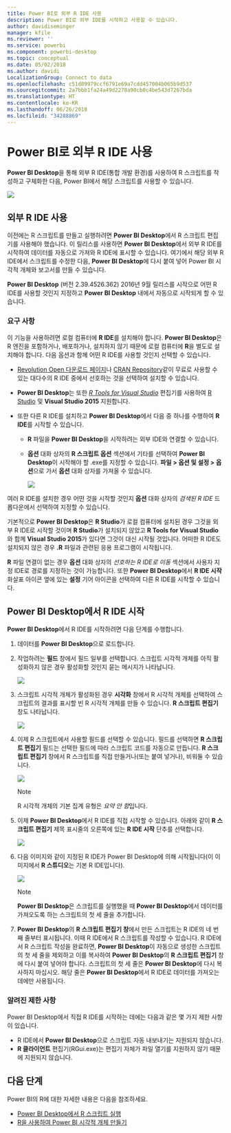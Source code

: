 ```yaml
---
title: Power BI로 외부 R IDE 사용
description: Power BI로 외부 IDE를 시작하고 사용할 수 있습니다.
author: davidiseminger
manager: kfile
ms.reviewer: ''
ms.service: powerbi
ms.component: powerbi-desktop
ms.topic: conceptual
ms.date: 05/02/2018
ms.author: davidi
LocalizationGroup: Connect to data
ms.openlocfilehash: c51d89979ccf6791e69a7cdd457004b065b9d537
ms.sourcegitcommit: 2a7bbb1fa24a49d2278a90cb0c4be543d7267bda
ms.translationtype: HT
ms.contentlocale: ko-KR
ms.lasthandoff: 06/26/2018
ms.locfileid: "34288869"
---
```

# <a name="use-an-external-r-ide-with-power-bi"></a>Power BI로 외부 R IDE 사용
**Power BI Desktop**을 통해 외부 R IDE(통합 개발 환경)를 사용하여 R 스크립트를 작성하고 구체화한 다음, Power BI에서 해당 스크립트를 사용할 수 있습니다.

![](media/desktop-r-ide/r-ide_1a.png)

## <a name="enable-an-external-r-ide"></a>외부 R IDE 사용
이전에는 R 스크립트를 만들고 실행하려면 **Power BI Desktop**에서 R 스크립트 편집기를 사용해야 했습니다. 이 릴리스를 사용하면 **Power BI Desktop**에서 외부 R IDE를 시작하여 데이터를 자동으로 가져와 R IDE에 표시할 수 있습니다. 여기에서 해당 외부 R IDE에서 스크립트를 수정한 다음, **Power BI Desktop**에 다시 붙여 넣어 Power BI 시각적 개체와 보고서를 만들 수 있습니다.

**Power BI Desktop** (버전 2.39.4526.362) 2016년 9월 릴리스를 시작으로 어떤 R IDE를 사용할 것인지 지정하고 **Power BI Desktop** 내에서 자동으로 시작되게 할 수 있습니다.

### <a name="requirements"></a>요구 사항
이 기능을 사용하려면 로컬 컴퓨터에 **R IDE**를 설치해야 합니다. **Power BI Desktop**은 R 엔진을 포함하거나, 배포하거나, 설치하지 않기 때문에 로컬 컴퓨터에 **R**을 별도로 설치해야 합니다. 다음 옵션과 함께 어떤 R IDE를 사용할 것인지 선택할 수 있습니다.

* [Revolution Open 다운로드 페이지](https://mran.revolutionanalytics.com/download/)나 [CRAN Repository](https://cran.r-project.org/bin/windows/base/)같이 무료로 사용할 수 있는 대다수의 R IDE 중에서 선호하는 것을 선택하여 설치할 수 있습니다.
* **Power BI Desktop**는 또한 [*R Tools for Visual Studio*](https://beta.visualstudio.com/vs/rtvs/) 편집기를 사용하여 [R Studio](https://www.rstudio.com/) 및 **Visual Studio 2015** 지원합니다.
* 또한 다른 R IDE를 설치하고 **Power BI Desktop**에서 다음 중 하나를 수행하여 **R IDE**를 시작할 수 있습니다.
  
  * **R** 파일을 **Power BI Desktop**을 시작하려는 외부 IDE와 연결할 수 있습니다.
  * **옵션** 대화 상자의 **R 스크립트 옵션** 섹션에서 기타를 선택하여 **Power BI Desktop**이 시작해야 할 .exe를 지정할 수 있습니다.  **파일 > 옵션 및 설정 > 옵션**으로 가서 **옵션** 대화 상자를 가져올 수 있습니다.
    
    ![](media/desktop-r-ide/r-ide_1b.png)

여러 R IDE를 설치한 경우 어떤 것을 시작할 것인지 **옵션** 대화 상자의 *검색된 R IDE* 드롭다운에서 선택하여 지정할 수 있습니다.

기본적으로 **Power BI Desktop**은 **R Studio**가 로컬 컴퓨터에 설치된 경우 그것을 외부 R IDE로 시작할 것이며 **R Studio**가 설치되지 않았고 **R Tools for Visual Studio**와 함께 **Visual Studio 2015**가 있다면 그것이 대신 시작될 것입니다. 어떠한 R IDE도 설치되지 않은 경우 **.R** 파일과 관련된 응용 프로그램이 시작됩니다.

**R** 파일 연결이 없는 경우 **옵션** 대화 상자의 *선호하는 R IDE로 이동* 섹션에서 사용자 지정 IDE로 경로를 지정하는 것이 가능합니다. 또한 **Power BI Desktop**에서 **R IDE 시작** 화살표 아이콘 옆에 있는 **설정** 기어 아이콘을 선택하여 다른 R IDE를 시작할 수 있습니다.

## <a name="launch-an-r-ide-from-power-bi-desktop"></a>Power BI Desktop에서 R IDE 시작
**Power BI Desktop**에서 R IDE를 시작하려면 다음 단계를 수행합니다.

1. 데이터를 **Power BI Desktop**으로 로드합니다.
2. 작업하려는 **필드** 창에서 필드 일부를 선택합니다. 스크립트 시각적 개체를 아직 활성화하지 않은 경우 활성화할 것인지 묻는 메시지가 나타납니다.
   
   ![](media/desktop-r-ide/r-ide_3.png)
3. 스크립트 시각적 개체가 활성화된 경우 **시각화** 창에서 R 시각적 개체를 선택하여 스크립트의 결과를 표시할 빈 R 시각적 개체를 만들 수 있습니다. **R 스크립트 편집기** 창도 나타납니다.
   
   ![](media/desktop-r-ide/r-ide_4.png)
4. 이제 R 스크립트에서 사용할 필드를 선택할 수 있습니다. 필드를 선택하면 **R 스크립트 편집기** 필드는 선택한 필드에 따라 스크립트 코드를 자동으로 만듭니다. **R 스크립트 편집기** 창에서 R 스크립트를 직접 만들거나(또는 붙여 넣거나), 비워둘 수 있습니다.
   
   ![](media/desktop-r-ide/r-ide_5.png)
   
   > [!NOTE]
   > R 시각적 개체의 기본 집계 유형은 *요약 안 함*입니다.
   > 
   > 
5. 이제 **Power BI Desktop**에서 R IDE를 직접 시작할 수 있습니다. 아래와 같이 **R 스크립트 편집기** 제목 표시줄의 오른쪽에 있는 **R IDE 시작** 단추를 선택합니다.
   
   ![](media/desktop-r-ide/r-ide_6.png)
6. 다음 이미지와 같이 지정된 R IDE가 Power BI Desktop에 의해 시작됩니다(이 이미지에서 **R 스튜디오**는 기본 R IDE입니다).
   
   ![](media/desktop-r-ide/r-ide_7.png)
   
   > [!NOTE]
   > **Power BI Desktop**은 스크립트를 실행했을 때 **Power BI Desktop**에서 데이터를 가져오도록 하는 스크립트의 첫 세 줄을 추가합니다.
   > 
   > 
7. **Power BI Desktop**의 **R 스크립트 편집기 창**에서 만든 스크립트는 R IDE의 네 번째 줄부터 표시됩니다. 이때 R IDE에서 R 스크립트를 작성할 수 있습니다. R IDE에서 R 스크립트 작성을 완료하면, **Power BI Desktop**이 자동으로 생성한 스크립트의 첫 세 줄을 제외하고 이를 복사하여 **Power BI Desktop**의 **R 스크립트 편집기** 창에 다시 붙여 넣어야 합니다. 스크립트의 첫 세 줄은 **Power BI Desktop**에 다시 복사하지 마십시오. 해당 줄은 **Power BI Desktop**에서 R IDE로 데이터를 가져오는 데에만 사용됩니다.

### <a name="known-limitations"></a>알려진 제한 사항
Power BI Desktop에서 직접 R IDE를 시작하는 데에는 다음과 같은 몇 가지 제한 사항이 있습니다.

* R IDE에서 **Power BI Desktop**으로 스크립트 자동 내보내기는 지원되지 않습니다.
* **R 클라이언트** 편집기(RGui.exe)는 편집기 자체가 파일 열기를 지원하지 않기 때문에 지원되지 않습니다.

## <a name="next-steps"></a>다음 단계
Power BI의 R에 대한 자세한 내용은 다음을 참조하세요.

* [Power BI Desktop에서 R 스크립트 실행](desktop-r-scripts.md)
* [R을 사용하여 Power BI 시각적 개체 만들기](desktop-r-visuals.md)

